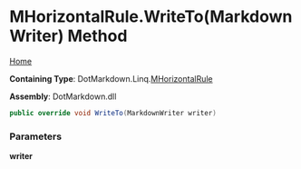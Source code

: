 <a name="_top"></a>

# MHorizontalRule\.WriteTo\(MarkdownWriter\) Method

[Home](../../../../README.md#_top)

**Containing Type**: DotMarkdown\.Linq\.[MHorizontalRule](../README.md#_top)

**Assembly**: DotMarkdown\.dll

```csharp
public override void WriteTo(MarkdownWriter writer)
```

### Parameters

**writer**